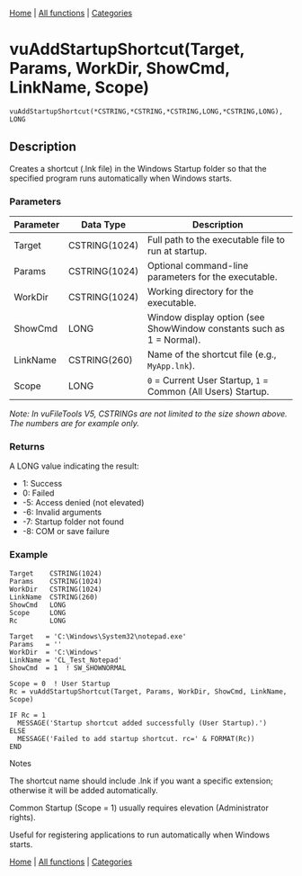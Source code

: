 [Home](../index.md) | [All functions](../all-functions.md) | [Categories](../categories/index.md)

# vuAddStartupShortcut(Target, Params, WorkDir, ShowCmd, LinkName, Scope)

```Prototype
vuAddStartupShortcut(*CSTRING,*CSTRING,*CSTRING,LONG,*CSTRING,LONG), LONG
```


## Description
Creates a shortcut (.lnk file) in the Windows Startup folder so that the specified program runs automatically when Windows starts.

### Parameters

| Parameter | Data Type    | Description                                                                 |
|-----------|--------------|-----------------------------------------------------------------------------|
| Target    | CSTRING(1024)| Full path to the executable file to run at startup.                         |
| Params    | CSTRING(1024)| Optional command-line parameters for the executable.                        |
| WorkDir   | CSTRING(1024)| Working directory for the executable.                                       |
| ShowCmd   | LONG         | Window display option (see ShowWindow constants such as 1 = Normal).        |
| LinkName  | CSTRING(260) | Name of the shortcut file (e.g., `MyApp.lnk`).                              |
| Scope     | LONG         | `0` = Current User Startup, `1` = Common (All Users) Startup.               |

_Note: In vuFileTools V5, CSTRINGs are not limited to the size shown above. The numbers are for example only._

### Returns
A LONG value indicating the result:

- 1: Success  
- 0: Failed  
- -5: Access denied (not elevated)  
- -6: Invalid arguments  
- -7: Startup folder not found  
- -8: COM or save failure  

### Example

```Clarion
Target    CSTRING(1024)
Params    CSTRING(1024)
WorkDir   CSTRING(1024)
LinkName  CSTRING(260)
ShowCmd   LONG
Scope     LONG
Rc        LONG

Target   = 'C:\Windows\System32\notepad.exe'
Params   = ''
WorkDir  = 'C:\Windows'
LinkName = 'CL_Test_Notepad'
ShowCmd  = 1  ! SW_SHOWNORMAL

Scope = 0  ! User Startup
Rc = vuAddStartupShortcut(Target, Params, WorkDir, ShowCmd, LinkName, Scope)

IF Rc = 1
  MESSAGE('Startup shortcut added successfully (User Startup).')
ELSE
  MESSAGE('Failed to add startup shortcut. rc=' & FORMAT(Rc))
END

```
Notes

The shortcut name should include .lnk if you want a specific extension; otherwise it will be added automatically.

Common Startup (Scope = 1) usually requires elevation (Administrator rights).

Useful for registering applications to run automatically when Windows starts.

[Home](../index.md) | [All functions](../all-functions.md) | [Categories](../categories/index.md)
